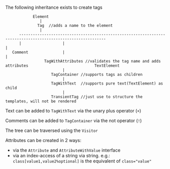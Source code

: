 The following inheritance exists to create tags

                Element
                   |
                  Tag  //adds a name to the element
                   |  
          ------------------------------------------------------------------------------------------------------------
          |                  |                                                                                       |
       Comment               |                                                                                       |
                     TagWithAttributes //validates the tag name and adds attributes                             TextElement
                             |
                        TagContainer //supports tags as children
                             |
                        TagWithText  //supports pure text(TextElement) as child
                             |
                        TransientTag //just use to structure the templates, will not be rendered



Text can be added to `TagWithText` via the unary plus operator (`+`)

Comments can be added to `TagContainer` via the not operator (`!`)

The tree can be traversed using the `Visitor`

Attributes can be created in 2 ways:
- via the `Attribute` and `AttributeWithValue` interface
- via an index-access of a string via string. e.g.: `class[value1,value2%optional]` is the equivalent of `class="value"`